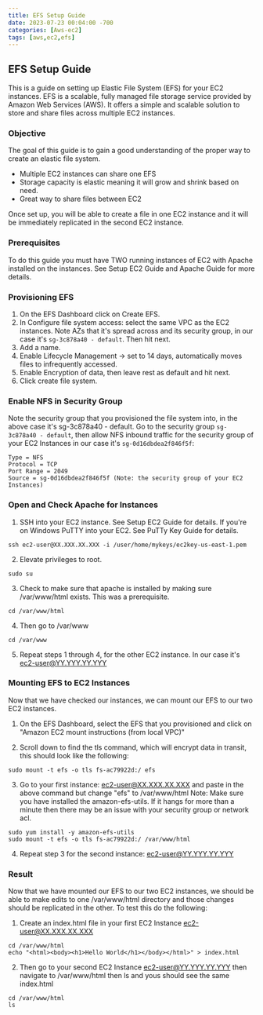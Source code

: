 ```yaml
---
title: EFS Setup Guide
date: 2023-07-23 00:04:00 -700
categories: [Aws-ec2]
tags: [aws,ec2,efs]
---
```


## EFS Setup Guide
This is a guide on setting up Elastic File System (EFS) for your EC2 instances. EFS is a scalable, fully managed file storage service provided by Amazon Web Services (AWS). It offers a simple and scalable solution to store and share files across multiple EC2 instances.

### Objective
The goal of this guide is to gain a good understanding of the proper way to create an elastic file system.
- Multiple EC2 instances can share one EFS
- Storage capacity is elastic meaning it will grow and shrink based on need.
- Great way to share files between EC2

Once set up, you will be able to create a file in one EC2 instance and it will be immediately replicated in the second EC2 instance.

### Prerequisites
To do this guide you must have TWO running instances of EC2 with Apache installed on the instances. See Setup EC2 Guide and Apache Guide for more details.

### Provisioning EFS
1. On the EFS Dashboard click on Create EFS.
2. In Configure file system access: select the same VPC as the EC2 instances. Note AZs that it's spread across and its security group, in our case it's ```sg-3c878a40 - default```. Then hit next.
3. Add a name.
4. Enable Lifecycle Management -> set to 14 days, automatically moves files to infrequently accessed.
5. Enable Encryption of data, then leave rest as default and hit next.
6. Click create file system.

### Enable NFS in Security Group
Note the security group that you provisioned the file system into, in the above case it's sg-3c878a40 - default. Go to the security group ```sg-3c878a40 - default```, then allow NFS inbound traffic for the security group of your EC2 Instances in our case it's ```sg-0d16dbdea2f846f5f```:
```
Type = NFS
Protocol = TCP
Port Range = 2049
Source = sg-0d16dbdea2f846f5f (Note: the security group of your EC2 Instances)
```

### Open and Check Apache for Instances
1. SSH into your EC2 instance. See Setup EC2 Guide for details. If you're on Windows PuTTY into your EC2. See PuTTy Key Guide for details.
```
ssh ec2-user@XX.XXX.XX.XXX -i /user/home/mykeys/ec2key-us-east-1.pem
```
2. Elevate privileges to root.
```
sudo su
```
3. Check to make sure that apache is installed by making sure /var/www/html exists. This was a prerequisite.
```
cd /var/www/html
```
4. Then go to /var/www
```
cd /var/www
```
5. Repeat steps 1 through 4, for the other EC2 instance. In our case it's ec2-user@YY.YYY.YY.YYY

### Mounting EFS to EC2 Instances
Now that we have checked our instances, we can mount our EFS to our two EC2 instances.

1. On the EFS Dashboard, select the EFS that you provisioned and click on "Amazon EC2 mount instructions (from local VPC)"

2. Scroll down to find the tls command, which will encrypt data in transit, this should look like the following:
```
sudo mount -t efs -o tls fs-ac79922d:/ efs
```
3. Go to your first instance: ec2-user@XX.XXX.XX.XXX and paste in the above command but change "efs" to /var/www/html Note: Make sure you have installed the amazon-efs-utils. If it hangs for more than a minute then there may be an issue with your security group or network acl.
```
sudo yum install -y amazon-efs-utils
sudo mount -t efs -o tls fs-ac79922d:/ /var/www/html
```
4. Repeat step 3 for the second instance: ec2-user@YY.YYY.YY.YYY

### Result
Now that we have mounted our EFS to our two EC2 instances, we should be able to make edits to one /var/www/html directory and those changes should be replicated in the other. To test this do the following:

1. Create an index.html file in your first EC2 Instance ec2-user@XX.XXX.XX.XXX
```
cd /var/www/html
echo "<html><body><h1>Hello World</h1></body></html>" > index.html
```
2. Then go to your second EC2 Instance ec2-user@YY.YYY.YY.YYY then navigate to /var/www/html then ls and yous should see the same index.html
```
cd /var/www/html
ls
```

